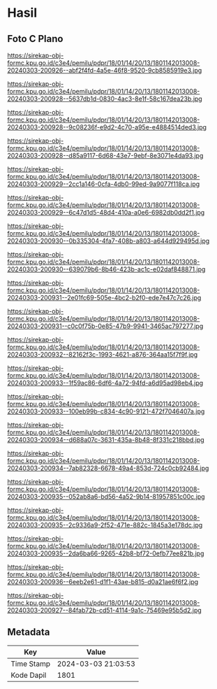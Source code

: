 # Hasil

## Foto C Plano

https://sirekap-obj-formc.kpu.go.id/c3e4/pemilu/pdpr/18/01/14/20/13/1801142013008-20240303-200926--abf2f4fd-4a5e-46f8-9520-9cb8585919e3.jpg

https://sirekap-obj-formc.kpu.go.id/c3e4/pemilu/pdpr/18/01/14/20/13/1801142013008-20240303-200928--5637db1d-0830-4ac3-8e1f-58c167dea23b.jpg

https://sirekap-obj-formc.kpu.go.id/c3e4/pemilu/pdpr/18/01/14/20/13/1801142013008-20240303-200928--9c08236f-e9d2-4c70-a95e-e4884514ded3.jpg

https://sirekap-obj-formc.kpu.go.id/c3e4/pemilu/pdpr/18/01/14/20/13/1801142013008-20240303-200928--d85a9117-6d68-43e7-9ebf-8e3071e4da93.jpg

https://sirekap-obj-formc.kpu.go.id/c3e4/pemilu/pdpr/18/01/14/20/13/1801142013008-20240303-200929--2cc1a146-0cfa-4db0-99ed-9a9077f118ca.jpg

https://sirekap-obj-formc.kpu.go.id/c3e4/pemilu/pdpr/18/01/14/20/13/1801142013008-20240303-200929--6c47d1d5-48d4-410a-a0e6-6982db0dd2f1.jpg

https://sirekap-obj-formc.kpu.go.id/c3e4/pemilu/pdpr/18/01/14/20/13/1801142013008-20240303-200930--0b335304-4fa7-408b-a803-a644d929495d.jpg

https://sirekap-obj-formc.kpu.go.id/c3e4/pemilu/pdpr/18/01/14/20/13/1801142013008-20240303-200930--639079b6-8b46-423b-ac1c-e02daf848871.jpg

https://sirekap-obj-formc.kpu.go.id/c3e4/pemilu/pdpr/18/01/14/20/13/1801142013008-20240303-200931--2e01fc69-505e-4bc2-b2f0-ede7e47c7c26.jpg

https://sirekap-obj-formc.kpu.go.id/c3e4/pemilu/pdpr/18/01/14/20/13/1801142013008-20240303-200931--c0c0f75b-0e85-47b9-9941-3465ac797277.jpg

https://sirekap-obj-formc.kpu.go.id/c3e4/pemilu/pdpr/18/01/14/20/13/1801142013008-20240303-200932--82162f3c-1993-4621-a876-364aa15f7f9f.jpg

https://sirekap-obj-formc.kpu.go.id/c3e4/pemilu/pdpr/18/01/14/20/13/1801142013008-20240303-200933--1f59ac86-6df6-4a72-94fd-a6d95ad98eb4.jpg

https://sirekap-obj-formc.kpu.go.id/c3e4/pemilu/pdpr/18/01/14/20/13/1801142013008-20240303-200933--100eb99b-c834-4c90-9121-472f7046407a.jpg

https://sirekap-obj-formc.kpu.go.id/c3e4/pemilu/pdpr/18/01/14/20/13/1801142013008-20240303-200934--d688a07c-3631-435a-8b48-8f331c218bbd.jpg

https://sirekap-obj-formc.kpu.go.id/c3e4/pemilu/pdpr/18/01/14/20/13/1801142013008-20240303-200934--7ab82328-6678-49a4-853d-724c0cb92484.jpg

https://sirekap-obj-formc.kpu.go.id/c3e4/pemilu/pdpr/18/01/14/20/13/1801142013008-20240303-200935--052ab8a6-bd56-4a52-9b14-81957851c00c.jpg

https://sirekap-obj-formc.kpu.go.id/c3e4/pemilu/pdpr/18/01/14/20/13/1801142013008-20240303-200935--2c9336a9-2f52-471e-882c-1845a3e178dc.jpg

https://sirekap-obj-formc.kpu.go.id/c3e4/pemilu/pdpr/18/01/14/20/13/1801142013008-20240303-200935--2da6ba66-9265-42b8-bf72-0efb77ee821b.jpg

https://sirekap-obj-formc.kpu.go.id/c3e4/pemilu/pdpr/18/01/14/20/13/1801142013008-20240303-200936--6eeb2e61-d1f1-43ae-b815-d0a21ae6f6f2.jpg

https://sirekap-obj-formc.kpu.go.id/c3e4/pemilu/pdpr/18/01/14/20/13/1801142013008-20240303-200927--84fab72b-cd51-4114-9a1c-75469e95b5d2.jpg


## Metadata

| Key        | Value               |
| ---------- | ------------------- |
| Time Stamp | 2024-03-03 21:03:53 |
| Kode Dapil | 1801                |



